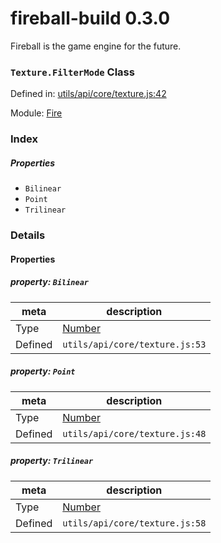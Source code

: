 
# fireball-build 0.3.0

Fireball is the game engine for the future.

### `Texture.FilterMode` Class


Defined in: [utils/api/core/texture.js:42](../files/utils/api/core/texture.js.js)

Module: [Fire](../modules/Fire.md)




 

### Index

##### Properties

  - `Bilinear`
  - `Point`
  - `Trilinear`







### Details


#### Properties



##### property: `Bilinear`



| meta | description |
|------|-------------|
| Type | <a href="https://developer.mozilla.org/en/JavaScript/Reference/Global_Objects/Number" class="crosslink external" target="_blank">Number</a> |
| Defined | `utils/api/core/texture.js:53` |




##### property: `Point`



| meta | description |
|------|-------------|
| Type | <a href="https://developer.mozilla.org/en/JavaScript/Reference/Global_Objects/Number" class="crosslink external" target="_blank">Number</a> |
| Defined | `utils/api/core/texture.js:48` |




##### property: `Trilinear`



| meta | description |
|------|-------------|
| Type | <a href="https://developer.mozilla.org/en/JavaScript/Reference/Global_Objects/Number" class="crosslink external" target="_blank">Number</a> |
| Defined | `utils/api/core/texture.js:58` |






